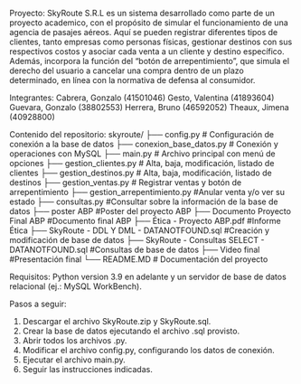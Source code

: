 Proyecto:
SkyRoute S.R.L es un sistema desarrollado como parte de un proyecto academico,
con el propósito de simular el funcionamiento de una agencia de pasajes aéreos.
Aquí se pueden registrar diferentes tipos de clientes, tanto empresas como
personas físicas, gestionar destinos con sus respectivos costos y asociar cada
venta a un cliente y destino específico.
Además, incorpora la función del “botón de arrepentimiento”, que simula el
derecho del usuario a cancelar una compra dentro de un plazo determinado, en
línea con la normativa de defensa al consumidor.

Integrantes:
Cabrera, Gonzalo (41501046)
Gesto, Valentina (41893604)
Guevara, Gonzalo (38802553)
Herrera, Bruno (46592052)
Theaux, Jimena (40928800)

Contenido del repositorio:
skyroute/
├── config.py # Configuración de conexión a la base de datos
├── conexion_base_datos.py  # Conexión y operaciones con MySQL
├── main.py  # Archivo principal con menú de opciones
├── gestion_clientes.py  # Alta, baja, modificación, listado de clientes
├── gestion_destinos.py   # Alta, baja, modificación, listado de destinos
├── gestion_ventas.py  # Registrar ventas y botón de arrepentimiento
├── gestion_arrepentimiento.py  #Anular venta y/o ver su estado
├── consultas.py  #Consultar sobre la información de la base de datos
├── poster ABP #Poster del proyecto ABP
├── Documento Proyecto Final ABP  #Documento final ABP
├── Ética - Proyecto ABP.pdf  #Informe Ética
├── SkyRoute - DDL Y DML - DATANOTFOUND.sql  #Creación y modificación de base de datos
├── SkyRoute - Consultas SELECT - DATANOTFOUND.sql #Consultas de base de datos
├── Video final #Presentación final
└── README.MD   # Documentación del proyecto

Requisitos:
Python version 3.9 en adelante y un servidor de base de datos relacional (ej.: MySQL WorkBench). 

Pasos a seguir:
1. Descargar el archivo SkyRoute.zip y SkyRoute.sql.
2. Crear la base de datos ejecutando el archivo .sql provisto.
3. Abrir todos los archivos .py.
4. Modificar el archivo config.py, configurando los datos de conexión.
5. Ejecutar el archivo main.py.
6. Seguir las instrucciones indicadas.

